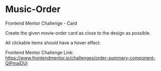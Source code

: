 # Music-Order
Frontend Mentor Challenge - Card

Create the given movie-order card as close to the design as possible. 

All clickable items should have a hover effect.

Frontend Mentor Challenge Link: https://www.frontendmentor.io/challenges/order-summary-component-QlPmajDUj
